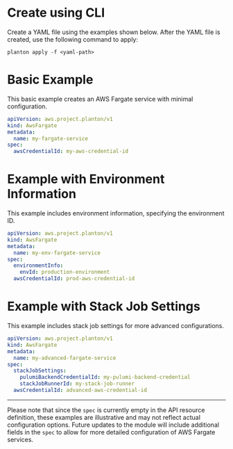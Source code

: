 # Create using CLI

Create a YAML file using the examples shown below. After the YAML file is created, use the following command to apply:

```shell
planton apply -f <yaml-path>
```

# Basic Example

This basic example creates an AWS Fargate service with minimal configuration.

```yaml
apiVersion: aws.project.planton/v1
kind: AwsFargate
metadata:
  name: my-fargate-service
spec:
  awsCredentialId: my-aws-credential-id
```

# Example with Environment Information

This example includes environment information, specifying the environment ID.

```yaml
apiVersion: aws.project.planton/v1
kind: AwsFargate
metadata:
  name: my-env-fargate-service
spec:
  environmentInfo:
    envId: production-environment
  awsCredentialId: prod-aws-credential-id
```

# Example with Stack Job Settings

This example includes stack job settings for more advanced configurations.

```yaml
apiVersion: aws.project.planton/v1
kind: AwsFargate
metadata:
  name: my-advanced-fargate-service
spec:
  stackJobSettings:
    pulumiBackendCredentialId: my-pulumi-backend-credential
    stackJobRunnerId: my-stack-job-runner
  awsCredentialId: advanced-aws-credential-id
```

---

Please note that since the `spec` is currently empty in the API resource definition, these examples are illustrative and may not reflect actual configuration options. Future updates to the module will include additional fields in the `spec` to allow for more detailed configuration of AWS Fargate services.
